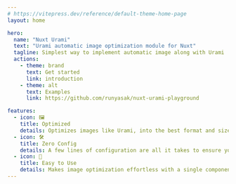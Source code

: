 ```yaml
---
# https://vitepress.dev/reference/default-theme-home-page
layout: home

hero:
  name: "Nuxt Urami"
  text: "Urami automatic image optimization module for Nuxt"
  tagline: Simplest way to implement automatic image along with Urami
  actions:
    - theme: brand
      text: Get started
      link: introduction
    - theme: alt
      text: Examples
      link: https://github.com/runyasak/nuxt-urami-playground

features:
  - icon: 🖼️
    title: Optimized
    details: Optimizes images like Urami, into the best format and size based on the visitor's browser
  - icon: 🛠
    title: Zero Config
    details: A few lines of configuration are all it takes to ensure your Nuxt.js project delivers high-performance images.
  - icon: 🚀
    title: Easy to Use
    details: Makes image optimization effortless with a single component, requiring minimal setup, for a high-performance website
---
```

